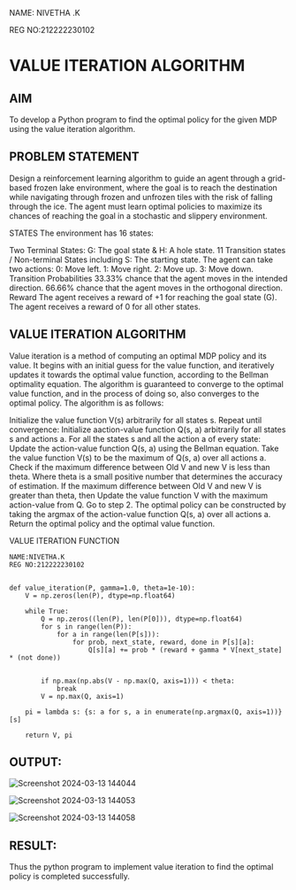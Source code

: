 NAME: NIVETHA .K

REG NO:212222230102

# VALUE ITERATION ALGORITHM

## AIM

To develop a Python program to find the optimal policy for the given MDP using the value iteration algorithm.

## PROBLEM STATEMENT

Design a reinforcement learning algorithm to guide an agent through a grid-based frozen lake environment, where the goal is to reach the destination while navigating through frozen and unfrozen tiles with the risk of falling through the ice. The agent must learn optimal policies to maximize its chances of reaching the goal in a stochastic and slippery environment.

STATES
The environment has 16 states:

Two Terminal States: G: The goal state & H: A hole state.
11 Transition states / Non-terminal States including S: The starting state.
The agent can take two actions:
0: Move left.
1: Move right.
2: Move up.
3: Move down.
Transition Probabilities
33.33% chance that the agent moves in the intended direction.
66.66% chance that the agent moves in the orthogonal direction.
Reward
The agent receives a reward of +1 for reaching the goal state (G). The agent receives a reward of 0 for all other states.

## VALUE ITERATION ALGORITHM

Value iteration is a method of computing an optimal MDP policy and its value.
It begins with an initial guess for the value function, and iteratively updates it towards the optimal value function, according to the Bellman optimality equation.
The algorithm is guaranteed to converge to the optimal value function, and in the process of doing so, also converges to the optimal policy.
The algorithm is as follows:

Initialize the value function V(s) arbitrarily for all states s.
Repeat until convergence:
Initialize aaction-value function Q(s, a) arbitrarily for all states s and actions a.
For all the states s and all the action a of every state:
Update the action-value function Q(s, a) using the Bellman equation.
Take the value function V(s) to be the maximum of Q(s, a) over all actions a.
Check if the maximum difference between Old V and new V is less than theta.
Where theta is a small positive number that determines the accuracy of estimation.
If the maximum difference between Old V and new V is greater than theta, then
Update the value function V with the maximum action-value from Q.
Go to step 2.
The optimal policy can be constructed by taking the argmax of the action-value function Q(s, a) over all actions a.
Return the optimal policy and the optimal value function.

VALUE ITERATION FUNCTION

```
NAME:NIVETHA.K
REG NO:212222230102
```
```

def value_iteration(P, gamma=1.0, theta=1e-10):
    V = np.zeros(len(P), dtype=np.float64)

    while True:
        Q = np.zeros((len(P), len(P[0])), dtype=np.float64)
        for s in range(len(P)):
            for a in range(len(P[s])):
                for prob, next_state, reward, done in P[s][a]:
                    Q[s][a] += prob * (reward + gamma * V[next_state] * (not done))


        if np.max(np.abs(V - np.max(Q, axis=1))) < theta:
            break
        V = np.max(Q, axis=1)

    pi = lambda s: {s: a for s, a in enumerate(np.argmax(Q, axis=1))}[s]

    return V, pi
```

## OUTPUT:

![Screenshot 2024-03-13 144044](https://github.com/NivethaKumar30/rl-value-iteration/assets/119559844/d361c685-940e-4eae-a523-4cac583d589f)

![Screenshot 2024-03-13 144053](https://github.com/NivethaKumar30/rl-value-iteration/assets/119559844/e60b2978-3df2-4b1b-8344-9dd07f7cd2f2)

![Screenshot 2024-03-13 144058](https://github.com/NivethaKumar30/rl-value-iteration/assets/119559844/e9054a12-8e6f-47ed-bcc3-aabf4afa3c1c)


## RESULT:

Thus the python program to implement value iteration to find the optimal policy is completed successfully.
